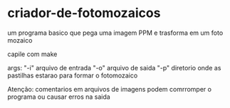# criador-de-fotomozaicos
um programa basico que pega uma imagem PPM e trasforma em um foto mozaico 

capile com make 

args:
"-i" arquivo de entrada
"-o" arquivo de saida
"-p" diretorio onde as pastilhas estarao para formar o fotomozaico

Atenção:
comentarios em arquivos de imagens podem comrromper o programa ou causar erros na saida
